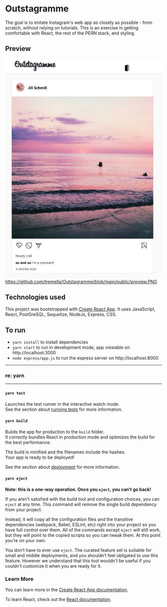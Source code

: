 # Outstagramme

The goal is to imitate Instagram's web app as closely as possible - from scratch, without relying on tutorials. This is an exercise in getting comfortable with React, the rest of the PERN stack, and styling. 

## Preview

![image](https://github.com/tremella/Outstagramme/blob/main/public/preview.PNG)
https://github.com/tremella/Outstagramme/blob/main/public/preview.PNG

## Technologies used

This project was bootstrapped with [Create React App](https://github.com/facebook/create-react-app). 
It uses JavaScript, React, PostGreSQL, Sequelize, NodeJs, Express, CSS.

## To run

- `yarn install` to install dependencies
- `yarn start` to run in development mode, app viewable on http://localhost:3000
- `node express/app.js` to run the express server on http://localhost:8000

--------------
### re: yarn
--------------

#### `yarn test`

Launches the test runner in the interactive watch mode.\
See the section about [running tests](https://facebook.github.io/create-react-app/docs/running-tests) for more information.

#### `yarn build`

Builds the app for production to the `build` folder.\
It correctly bundles React in production mode and optimizes the build for the best performance.

The build is minified and the filenames include the hashes.\
Your app is ready to be deployed!

See the section about [deployment](https://facebook.github.io/create-react-app/docs/deployment) for more information.

#### `yarn eject`

**Note: this is a one-way operation. Once you `eject`, you can’t go back!**

If you aren’t satisfied with the build tool and configuration choices, you can `eject` at any time. This command will remove the single build dependency from your project.

Instead, it will copy all the configuration files and the transitive dependencies (webpack, Babel, ESLint, etc) right into your project so you have full control over them. All of the commands except `eject` will still work, but they will point to the copied scripts so you can tweak them. At this point you’re on your own.

You don’t have to ever use `eject`. The curated feature set is suitable for small and middle deployments, and you shouldn’t feel obligated to use this feature. However we understand that this tool wouldn’t be useful if you couldn’t customize it when you are ready for it.

### Learn More

You can learn more in the [Create React App documentation](https://facebook.github.io/create-react-app/docs/getting-started).

To learn React, check out the [React documentation](https://reactjs.org/).
